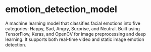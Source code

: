 # emotion_detection_model
A machine learning model that classifies facial emotions into five categories: Happy, Sad, Angry, Surprise, and Neutral. Built using TensorFlow, Keras, and OpenCV for image preprocessing and deep learning. It supports both real-time video and static image emotion detection.
